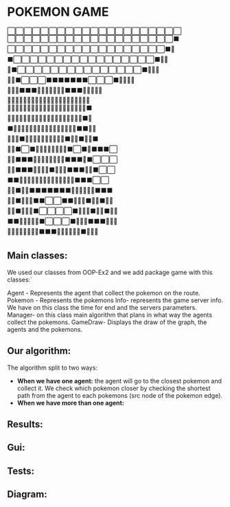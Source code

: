 # POKEMON GAME <br />


⬜⬜⬜⬜⬜⬜⬜⬜⬜⬜⬜⬜⬜⬜⬜⬜⬜⬜⬜⬜⬜  <br />
⬜⬜⬜⬜⬜⬜⬜⬜⬜⬜⬜⬜⬜⬜⬜⬜⬜⬜⬜⬜⬛  <br />
⬜⬜⬜⬜⬜⬜⬜⬜⬜⬜⬜⬜⬜⬜⬜⬜⬜⬜⬜⬛💛  <br />
⬛⬜⬜⬜⬜⬜⬜⬜⬜⬜⬜⬜⬜⬜⬜⬜⬜⬜⬛💛💛  <br />
💛⬛⬜⬜⬜⬜⬜⬜⬜⬜⬜⬜⬜⬜⬜⬜⬜⬛💛💛💛  <br />
💛💛⬛⬜⬜⬜⬛⬛⬛⬛⬛⬛⬛⬜⬜⬜⬛💛💛💛💛  <br />
💛💛💛⬛⬛⬛💛💛💛💛💛💛💛⬛⬛⬛💛💛💛💛💛  <br />
💛💛💛💛💛💛💛💛💛💛💛💛💛💛💛💛💛💛💛💛💛  <br />
💛💛💛💛💛💛💛💛💛💛💛💛💛💛💛💛💛💛💛💛⬛  <br />
💛💛💛💛💛💛💛💛💛💛💛💛💛💛💛💛💛💛💛⬛💛  <br />
⬛💛💛💛💛💛💛💛💛💛💛💛💛💛💛💛💛⬛⬛💛💛  <br />
💛💛💛⬛💛💛💛💛💛💛💛💛💛💛⬛💛💛⬛💛💛⬛  <br />
💛💛⬛⬜⬛💛💛💛💛💛💛💛💛⬛⬜⬛💛⬛⬛⬛⬜  <br />
💛💛⬛⬛⬛💛💛💛💛💛💛💛💛⬛⬛⬛💛⬛⬜⬜⬜  <br />
💛💛⬛⬛⬛💛💛💛💛⬛💛💛💛⬛⬛⬛💛💛⬛⬜⬜  <br />
⬛⬛💛💛💛💛💛💛💛💛💛💛💛💛💛💛⬛⬛⬛⬜⬜  <br />
🍎🍎⬛💛💛⬛⬛⬛⬛⬛⬛⬛💛💛💛💛🍎🍎⬛⬛⬛  <br />
🍎🍎⬛💛💛💛⬛⬛⬜⬜⬛⬛💛💛💛⬛🍎🍎⬛💛💛  <br />
🍎🍎⬛💛💛💛⬛⬜⬜⬜⬜⬛💛💛💛⬛🍎🍎⬛💛💛  <br />
⬛⬛💛💛💛💛💛⬛⬜⬜⬜⬛💛💛💛⬛⬛⬛💛💛💛  <br />
💛💛💛💛💛💛💛💛⬛⬛⬛💛💛💛💛💛💛⬛💛💛💛  <br />

## Main classes:
We used our classes from OOP-Ex2 and we add package game with this classes:`

Agent - Represents the agent that collect the pokemon on the route.
Pokemon - Represents the pokemons
Info- represents the game server info. We have on this class the time for end and the servers parameters.
Manager- on this class main algorithm that plans in what way the agents collect the pokemons.
GameDraw- Displays the draw of the graph, the agents and the pokemons. 

## Our algorithm:
The algorithm split to two ways:
* **When we have one agent:** the agent will go to the closest pokemon and collect it. We check which pokemon closer by checking the shortest path from the agent to each pokemons (src node of the pokemon edge).
* **When we have more than one agent:** 

## Results:
## Gui:
## Tests:
## Diagram:
